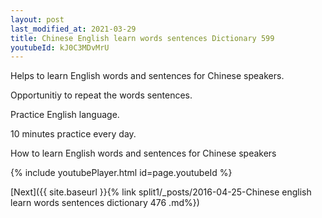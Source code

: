 ```yaml
---
layout: post
last_modified_at: 2021-03-29
title: Chinese English learn words sentences Dictionary 599 
youtubeId: kJ0C3MDvMrU
---
```

 
 
Helps to learn English words and sentences for Chinese speakers.

Opportunitiy to repeat the words sentences. 

Practice English language. 
 
10 minutes practice every day. 
 
How to learn English words and sentences for Chinese speakers 
 
{% include youtubePlayer.html id=page.youtubeId %}
 
 
[Next]({{ site.baseurl }}{% link  split1/_posts/2016-04-25-Chinese english learn words sentences dictionary 476 .md%})
 
